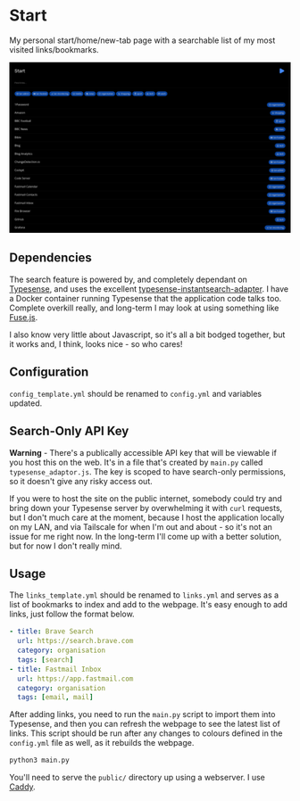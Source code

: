 # Start

My personal start/home/new-tab page with a searchable list of my most visited links/bookmarks.

![](public/assets/images/screenshot.png)

## Dependencies

The search feature is powered by, and completely dependant on [Typesense](https://typesense.org/), and uses the excellent [typesense-instantsearch-adapter](https://github.com/typesense/typesense-instantsearch-adapter). I have a Docker container running Typesense that the application code talks too. Complete overkill really, and long-term I may look at using something like [Fuse.js](https://fusejs.io/).

I also know very little about Javascript, so it's all a bit bodged together, but it works and, I think, looks nice - so who cares!

## Configuration

`config_template.yml` should be renamed to `config.yml` and variables updated.

## Search-Only API Key

**Warning** - There's a publically accessible API key that will be viewable if you host this on the web. It's in a file that's created by `main.py` called `typesense_adaptor.js`. The key is scoped to have search-only permissions, so it doesn't give any risky access out. 

If you were to host the site on the public internet, somebody could try and bring down your Typesense server by overwhelming it with `curl` requests, but I don't much care at the moment, because I host the application locally on my LAN, and via Tailscale for when I'm out and about - so it's not an issue for me right now. In the long-term I'll come up with a better solution, but for now I don't really mind. 

## Usage

The `links_template.yml` should be renamed to `links.yml` and serves as a list of bookmarks to index and add to the webpage. It's easy enough to add links, just follow the format below.

```yml
- title: Brave Search
  url: https://search.brave.com
  category: organisation
  tags: [search]
- title: Fastmail Inbox
  url: https://app.fastmail.com
  category: organisation
  tags: [email, mail]
```

After adding links, you need to run the `main.py` script to import them into Typesense, and then you can refresh the webpage to see the latest list of links. This script should be run after any changes to colours defined in the `config.yml` file as well, as it rebuilds the webpage.

```sh
python3 main.py
```

You'll need to serve the `public/` directory up using a webserver. I use [Caddy](https://caddyserver.com/).

